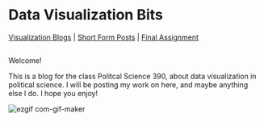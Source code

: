 # Data Visualization Bits

[Visualization Blogs]() | [Short Form Posts](https://github.com/grntl/dataVisBlog/blob/b1541ee35cb8d109bd1438eee7f3d958f1790daa/shortForm.md) | [Final Assignment](https://github.com/grntl/dataVisBlog/blob/9fd117a4d77a7aaa432f277695ff197ed8c54b8a/finalAssign.md)
##

Welcome!

This is a blog for the class Politcal Science 390, about data visualization in political science. I will be posting my work on here, and maybe anything else I do. I hope you enjoy! 


![ezgif com-gif-maker](https://user-images.githubusercontent.com/114178136/193439336-1e649f42-c25e-42bb-9b4c-c8b5441a6a72.gif)
